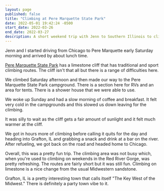 ```yaml
---
layout: page
published: false
title: "Climbing at Pere Marquette State Park"
date: 2022-05-01 19:42:24 -0500
start_date: 2022-03-26
end_date: 2022-03-27
description: A short weekend trip with Jenn to Southern Illinois to clime at Pere Marquette State Park
---
```


Jenn and I started driving from Chicago to Pere Marquette early Saturday morning and arrived by about lunch time.

[Pere Marquette State Park](https://www.mountainproject.com/area/112240918/pere-marquette-state-park) has a limestone cliff that has traditional and sport climbing routes.
The cliff isn't that all but there is a range of difficulties here.

We climbed Saturday afternoon and then made our way to the Pere Marquette State Park campground.
There is a section here for RVs and an area for tents.
There is a shower house that we were able to use.

We woke up Sunday and had a slow morning of coffee and breakfast.
It felt very cold in the campgrounds and this slowed us down leaving for the climbing.

It was silly to wait as the cliff gets a fair amount of sunlight and it felt much warmer at the cliff.

We got in hours more of climbing before calling it quits for the day and heading into Grafton, IL and grabbing a snack and drink at a bar on the river.
After refueling, we got back on the road and headed home to Chicago.

Overall, this was a pretty fun trip.
The climbing area was not busy which, when you're used to climbing on weekends in the Red River Gorge, was pretty refreshing.
The routes are fairly short but it was still fun.
Climbing on limestone is a nice change from the usual Midwestern sandstone.

Grafton, IL is a pretty interesting town that calls itself "The Key West of the Midwest."
There is definitely a party town vibe to it.
